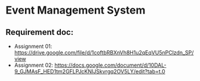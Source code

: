 # Event Management System

## Requirement doc:

- Assignment 01: https://drive.google.com/file/d/1coftbRBXnVh8H1u2qEqVU5nPClzdn_SP/view
- Assignment 02: https://docs.google.com/document/d/10DAL-9_GJMAsF_HED1tm2GFLPJcKNIJSkvrgq2OV5LY/edit?tab=t.0
